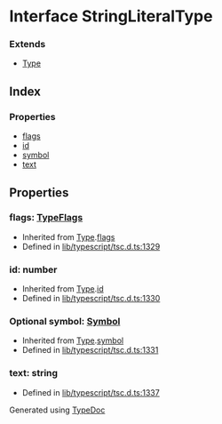 # Interface StringLiteralType


### Extends
* [Type](ts.type.md)

## Index

### Properties
* [flags](ts.stringliteraltype.md#flags)
* [id](ts.stringliteraltype.md#id)
* [symbol](ts.stringliteraltype.md#symbol)
* [text](ts.stringliteraltype.md#text)

## Properties

### flags: [TypeFlags](../enums/ts.typeflags.md)

* Inherited from [Type](ts.type.md).[flags](ts.type.md#flags)
* Defined in [lib/typescript/tsc.d.ts:1329](https://github.com/kimamula/typedoc/blob/HEAD/src/lib/typescript/tsc.d.ts#L1329)


### id: number

* Inherited from [Type](ts.type.md).[id](ts.type.md#id)
* Defined in [lib/typescript/tsc.d.ts:1330](https://github.com/kimamula/typedoc/blob/HEAD/src/lib/typescript/tsc.d.ts#L1330)


### Optional symbol: [Symbol](ts.symbol.md)

* Inherited from [Type](ts.type.md).[symbol](ts.type.md#symbol)
* Defined in [lib/typescript/tsc.d.ts:1331](https://github.com/kimamula/typedoc/blob/HEAD/src/lib/typescript/tsc.d.ts#L1331)


### text: string

* Defined in [lib/typescript/tsc.d.ts:1337](https://github.com/kimamula/typedoc/blob/HEAD/src/lib/typescript/tsc.d.ts#L1337)



Generated using [TypeDoc](http://typedoc.io)
